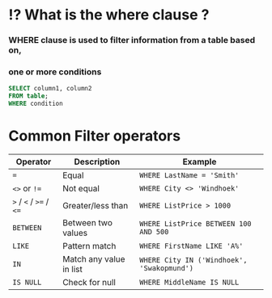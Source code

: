 # ⁉️ What is the where clause ?

### WHERE clause is used to filter information from a table based on,

### one or more conditions

```sql
SELECT column1, column2
FROM table;
WHERE condition
```

# Common Filter operators

| Operator                | Description             | Example                                    |
| ----------------------- | ----------------------- | ------------------------------------------ |
| `=`                     | Equal                   | `WHERE LastName = 'Smith'`                 |
| `<>` or `!=`            | Not equal               | `WHERE City <> 'Windhoek'`                 |
| `>` / `<` / `>=` / `<=` | Greater/less than       | `WHERE ListPrice > 1000`                   |
| `BETWEEN`               | Between two values      | `WHERE ListPrice BETWEEN 100 AND 500`      |
| `LIKE`                  | Pattern match           | `WHERE FirstName LIKE 'A%'`                |
| `IN`                    | Match any value in list | `WHERE City IN ('Windhoek', 'Swakopmund')` |
| `IS NULL`               | Check for null          | `WHERE MiddleName IS NULL`                 |
